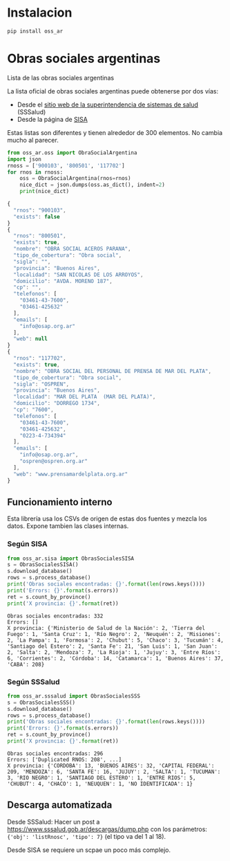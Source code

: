 # Instalacion

```
pip install oss_ar
```

# Obras sociales argentinas
Lista de las obras sociales argentinas

La lista oficial de obras sociales argentinas puede obtenerse por dos vías:
 - Desde el [sitio web de la superintendencia de sistemas de salud](https://www.sssalud.gob.ar/?page=listRnosc&tipo=7) (SSSalud)
 - Desde la página de [SISA](https://sisa.msal.gov.ar/sisa/#sisa) 

Estas listas son diferentes y tienen alrededor de 300 elementos. No cambia mucho al parecer.  

```python
from oss_ar.oss import ObraSocialArgentina
import json
rnoss = ['900103', '800501', '117702']
for rnos in rnoss:
    oss = ObraSocialArgentina(rnos=rnos)
    nice_dict = json.dumps(oss.as_dict(), indent=2)
    print(nice_dict)
```

```js
{
  "rnos": "900103",
  "exists": false
}
{
  "rnos": "800501",
  "exists": true,
  "nombre": "OBRA SOCIAL ACEROS PARANA",
  "tipo_de_cobertura": "Obra social",
  "sigla": "",
  "provincia": "Buenos Aires",
  "localidad": "SAN NICOLAS DE LOS ARROYOS",
  "domicilio": "AVDA. MORENO 187",
  "cp": "",
  "telefonos": [
    "03461-43-7600",
    "03461-425632"
  ],
  "emails": [
    "info@osap.org.ar"
  ],
  "web": null
}
{
  "rnos": "117702",
  "exists": true,
  "nombre": "OBRA SOCIAL DEL PERSONAL DE PRENSA DE MAR DEL PLATA",
  "tipo_de_cobertura": "Obra social",
  "sigla": "OSPREN",
  "provincia": "Buenos Aires",
  "localidad": "MAR DEL PLATA  (MAR DEL PLATA)",
  "domicilio": "DORREGO 1734",
  "cp": "7600",
  "telefonos": [
    "03461-43-7600",
    "03461-425632",
    "0223-4-734394"
  ],
  "emails": [
    "info@osap.org.ar",
    "ospren@ospren.org.ar"
  ],
  "web": "www.prensamardelplata.org.ar"
}

```

## Funcionamiento interno

Esta librería usa los CSVs de origen de estas dos fuentes y mezcla los datos. Expone tambien las clases internas.

### Según SISA

```python
from oss_ar.sisa import ObrasSocialesSISA
s = ObrasSocialesSISA()
s.download_database()
rows = s.process_database()
print('Obras sociales encontradas: {}'.format(len(rows.keys())))
print('Errors: {}'.format(s.errors))
ret = s.count_by_province()
print('X provincia: {}'.format(ret))
```

```
Obras sociales encontradas: 332
Errors: []
X provincia: {'Ministerio de Salud de la Nación': 2, 'Tierra del Fuego': 1, 'Santa Cruz': 1, 'Río Negro': 2, 'Neuquén': 2, 'Misiones': 2, 'La Pampa': 1, 'Formosa': 2, 'Chubut': 5, 'Chaco': 3, 'Tucumán': 4, 'Santiago del Estero': 2, 'Santa Fe': 21, 'San Luis': 1, 'San Juan': 2, 'Salta': 2, 'Mendoza': 7, 'La Rioja': 1, 'Jujuy': 3, 'Entre Ríos': 6, 'Corrientes': 2, 'Córdoba': 14, 'Catamarca': 1, 'Buenos Aires': 37, 'CABA': 208}
```

### Según SSSalud

```python
from oss_ar.sssalud import ObrasSocialesSSS
s = ObrasSocialesSSS()
s.download_database()
rows = s.process_database()
print('Obras sociales encontradas: {}'.format(len(rows.keys())))
print('Errors: {}'.format(s.errors))
ret = s.count_by_province()
print('X provincia: {}'.format(ret))
```

```
Obras sociales encontradas: 296
Errors: ['Duplicated RNOS: 208', ...]
X provincia: {'CORDOBA': 13, 'BUENOS AIRES': 32, 'CAPITAL FEDERAL': 209, 'MENDOZA': 6, 'SANTA FE': 16, 'JUJUY': 2, 'SALTA': 1, 'TUCUMAN': 3, 'RIO NEGRO': 1, 'SANTIAGO DEL ESTERO': 1, 'ENTRE RIOS': 5, 'CHUBUT': 4, 'CHACO': 1, 'NEUQUEN': 1, 'NO IDENTIFICADA': 1}
```

## Descarga automatizada

Desde SSSalud: Hacer un post a https://www.sssalud.gob.ar/descargas/dump.php con los parámetros:  
`{'obj': 'listRnosc', 'tipo': 7}` (el tipo va del 1 al 18).  

Desde SISA se requiere un scpae un poco más complejo.  


